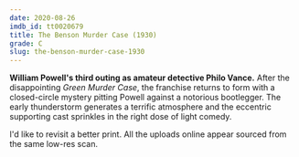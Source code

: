 ```yaml
---
date: 2020-08-26
imdb_id: tt0020679
title: The Benson Murder Case (1930)
grade: C
slug: the-benson-murder-case-1930
---
```


**William Powell's third outing as amateur detective Philo Vance.** After the disappointing <span data-imdb-id="tt0019949">_Green Murder Case_</span>, the franchise returns to form with a closed-circle mystery pitting Powell against a notorious bootlegger. The early thunderstorm generates a terrific atmosphere and the eccentric supporting cast sprinkles in the right dose of light comedy.

I'd like to revisit a better print. All the uploads online appear sourced from the same low-res scan.